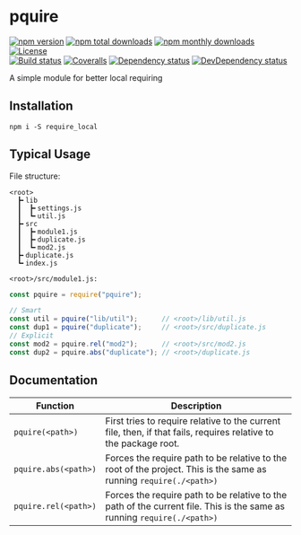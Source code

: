 pquire
======

[![npm version](https://img.shields.io/npm/v/pquire.svg?style=flat-square)](https://www.npmjs.com/package/pquire)
[![npm total downloads](https://img.shields.io/npm/dt/pquire.svg?style=flat-square)](https://www.npmjs.com/package/pquire)
[![npm monthly downloads](https://img.shields.io/npm/dm/pquire.svg?style=flat-square)](https://www.npmjs.com/package/pquire)
[![License](https://img.shields.io/npm/l/pquire.svg?style=flat-square)](http://opensource.org/licenses/ISC)  
[![Build status](https://img.shields.io/travis/thislooksfun/pquire/master.svg?style=flat-square)](https://travis-ci.org/thislooksfun/pquire)
[![Coveralls](https://img.shields.io/coveralls/github/thislooksfun/pquire.svg?style=flat-square)](https://coveralls.io/github/thislooksfun/pquire?branch=master)
[![Dependency status](https://img.shields.io/david/thislooksfun/pquire.svg?style=flat-square)](https://david-dm.org/thislooksfun/pquire)
[![DevDependency status](https://img.shields.io/david/dev/thislooksfun/pquire.svg?style=flat-square)](https://david-dm.org/thislooksfun/pquire#info=devDependencies)


A simple module for better local requiring


## Installation

```
npm i -S require_local
```


## Typical Usage

File structure:
```
<root>
  ┣╸lib
  ┃  ┣╸settings.js
  ┃  ┗╸util.js
  ┣╸src
  ┃  ┣╸module1.js
  ┃  ┣╸duplicate.js
  ┃  ┗╸mod2.js
  ┣╸duplicate.js
  ┗╸index.js
```

`<root>/src/module1.js:`
```javascript
const pquire = require("pquire");

// Smart
const util = pquire("lib/util");      // <root>/lib/util.js
const dup1 = pquire("duplicate");     // <root>/src/duplicate.js
// Explicit
const mod2 = pquire.rel("mod2");      // <root>/src/mod2.js
const dup2 = pquire.abs("duplicate"); // <root>/duplicate.js
```


## Documentation

| Function             | Description                                                                                                             |
|----------------------|-------------------------------------------------------------------------------------------------------------------------|
| `pquire(<path>)`     | First tries to require relative to the current file, then, if that fails, requires relative to the package root.        |
| `pquire.abs(<path>)` | Forces the require path to be relative to the root of the project. This is the same as running `require(./<path>)`      |
| `pquire.rel(<path>)` | Forces the require path to be relative to the path of the current file. This is the same as running `require(./<path>)` |